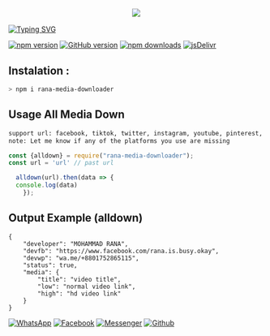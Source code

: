 <h3 align="center">
  
  <p align="center"><img src="https://img.shields.io/badge/WELCOME TO -RANA MEDIA DOWNLOADER-green?colorA=%23ff0000&colorB=%23017e40&style=flat-square">
    
</h3>

[![Typing SVG](https://readme-typing-svg.herokuapp.com?font=Neuton&size=25&color=30FF40&background=000000&center=true&vCenter=true&width=360&height=60&lines=Hello+World+I'm+MOHAMMAD-RANA+Here+🥵;𝙸𝚃'𝚜+𝙽𝙾𝚃+𝙰+𝙹𝚄𝚂𝚃+𝙽𝙰𝙼𝙴+𝙱𝚁𝙾+😼;𝙸𝚃'𝚜+𝙰+𝙱𝚁𝙰𝙽𝙳+🔥;Respect+MOHAMMAD-RANA+🥀;Thanks+My+All+Friend+😙+😌)](https://git.io/typing-svg)

[![npm version](https://img.shields.io/npm/v/rana-media-downloader.svg?style=flat-square)](https://www.npmjs.com/package/rana-media-downloader)
[![GitHub version](https://img.shields.io/github/package-json/v/Xaico-RANA/rana-media-downloader?label=github&style=flat-square)](https://github.com/Xaico-RANA/rana-media-downloader)
[![npm downloads](https://img.shields.io/npm/dm/rakib-media-downloader.svg?style=flat-square)](https://www.npmjs.com/package/rana-media-downloader)
[![jsDelivr](https://data.jsdelivr.com/v1/package/npm/rakib-media-downloader/badge)](https://www.jsdelivr.com/package/npm/rana-media-downloader)

## Instalation :
```bash
> npm i rana-media-downloader

```
## Usage All Media Down
```bash
support url: facebook, tiktok, twitter, instagram, youtube, pinterest, gdrive, capcut, likee, threads
note: Let me know if any of the platforms you use are missing
```
```js
const {alldown} = require("rana-media-downloader");
const url = 'url' // past url

  alldown(url).then(data => {
  console.log(data)
    });
```
## Output Example (alldown)
```
{
    "developer": "MOHAMMAD RANA",
    "devfb": "https://www.facebook.com/rana.is.busy.okay",
    "devwp": "wa.me/+8801752865115",
    "status": true,
    "media": {
        "title": "video title",
        "low": "normal video link",
        "high": "hd video link"
    }
}
```

[![WhatsApp](https://img.shields.io/badge/WhatsApp-green?style=for-the-badge&logo=whatsapp)](https://wa.me/+8801752865115)
[![Facebook](https://img.shields.io/badge/Facebook-green?style=for-the-badge&logo=facebook)](https://www.facebook.com/rana.is.busy.okay)
[![Messenger](https://img.shields.io/badge/Chat-Messenger-blue?style=for-the-badge&logo=messenger)](https://m.me/100063487970328)
[![Github](https://img.shields.io/badge/Github-MrDarkYTgreen?style=for-the-badge&logo=github)](https://github.com/Xaico-RANA)

